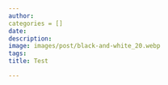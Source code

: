 ```yaml
---
author:
categories = []
date:
description:
image: images/post/black-and-white_20.webp
tags:
title: Test

---
```

